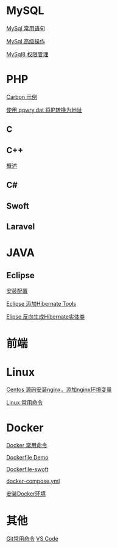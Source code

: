 # MySQL
<a href="https://github.com/lyhisphper/Blog/issues/1">MySql 常用语句</a>

<a href="https://github.com/lyhisphper/Blog/issues/11">MySql 高级操作</a>

<a href="https://github.com/lyhisphper/Blog/issues/6">MySql8 权限管理</a>
# PHP

<a href="https://github.com/lyhisphper/Blog/issues/5">Carbon 示例</a>

<a href="https://github.com/lyhisphper/Blog/tree/master/PHP/Ip%E8%BD%AC%E5%9C%B0%E5%9D%80">使用 qqwry.dat 将IP转换为地址</a>
## C
## C++
<a href="https://github.com/lyhisphper/Blog/issues/16">概述</a>

## C#

## Swoft
## Laravel
# JAVA
## Eclipse
<a href="https://github.com/lyhisphper/Blog/issues/2">安装配置</a>

<a href="https://github.com/lyhisphper/Blog/issues/3">Eclipse 添加Hibernate Tools</a>

<a href="https://github.com/lyhisphper/Blog/issues/4">Elipse 反向生成Hibernate实体类</a>
# 前端

# Linux
<a href="https://github.com/lyhisphper/Blog/issues/7">Centos 源码安装nginx，添加nginx环境变量</a>

<a href="https://github.com/lyhisphper/Blog/issues/14">Linux 常用命令</a>

# Docker
<a href="https://github.com/lyhisphper/Blog/issues/10">Docker 常用命令</a>

<a href="https://github.com/lyhisphper/Blog/blob/master/Docker/DockerfileDemo">Dockerfile Demo</a>

<a href="https://github.com/lyhisphper/Blog/blob/master/Docker/Dockerfile-Swoft">Dockerfile-swoft</a>

<a href="https://github.com/lyhisphper/Blog/blob/master/Docker/docker-compose.yml">docker-compose.yml</a>

<a href="https://github.com/lyhisphper/Blog/issues/19">安装Docker环境</a>

# 其他
<a href="https://github.com/lyhisphper/Blog/issues/9">Git常用命令</a>
<a href="https://github.com/lyhisphper/Blog/issues/17">VS Code</a>
